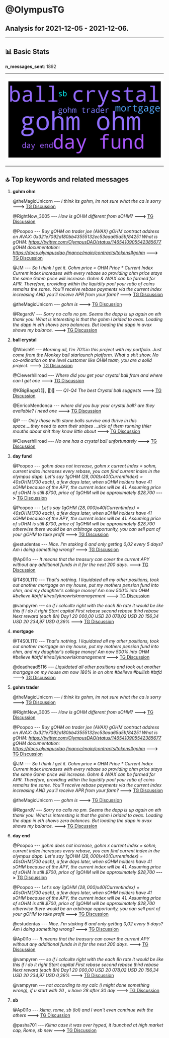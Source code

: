 # **@OlympusTG**
 ## Analysis for **2021-12-05** - **2021-12-06**.

---

## 📊 **Basic Stats**

**n_messages_sent**: 1892

---
![wordcloud](OlympusTG_1Days_wordcloud.png)

---


## 🔝 **Top keywords and related messages**

1. **gohm ohm**

    @theMagicUnicorn --- *i think its gohm, im not sure what the ca is sorry* **--->** [TG Discussion](https://t.me/OlympusTG/104978)

    @RightNow_3005 --- *How is gOHM different from sOHM?* **--->** [TG Discussion](https://t.me/OlympusTG/107515)

    @Poopoo --- *Buy gOHM on trader joe (AVAX) gOHM contract address on AVAX: 0x321e7092a180bb43555132ec53aaa65a5bf84251  What is gOHM: https://twitter.com/OlympusDAO/status/1465410905542385677  gOHM documentation: https://docs.olympusdao.finance/main/contracts/tokens#gohm* **--->** [TG Discussion](https://t.me/OlympusTG/107686)

    @JM --- *So I think I get it.  Gohm price = OHM Price * Current Index  Current index increases with every rebase so providing ohm price stays the same Gohm price will increase.  Gohm & AVAX can be farmed for APR. Therefore, providing within the liquidity pool your ratio of coins remains the same. You’ll receive rebase payments via the current index increasing AND you’ll receive APR from your farm?* **--->** [TG Discussion](https://t.me/OlympusTG/106525)

    @theMagicUnicorn --- *gohm is* **--->** [TG Discussion](https://t.me/OlympusTG/106569)

    @RegardV --- *Sorry no calls no pm. Seems the dapp is up again on eth thank you.   What is interesting is that the gohm i brided to avax.  Loading the dapp in eth shows zero balances. But loading the dapp in avax shows my balance.* **--->** [TG Discussion](https://t.me/OlympusTG/106482)

2. **ball crystal**

    @Wbish91 --- *Morning all, I’m 70%in this project with my portfolio. Just come from the Monkey ball starlaunch platform. What a shit show. No co-ordination on the level customer like OHM team, you are a solid project.* **--->** [TG Discussion](https://t.me/OlympusTG/106879)

    @Clewerhillroad --- *Where did you get your crystal ball from and where can I get one* **--->** [TG Discussion](https://t.me/OlympusTG/106534)

    @KBigBagsΩ(🎩, 🎩)🐸 --- *Q1-Q4 The best Crystal ball suggests* **--->** [TG Discussion](https://t.me/OlympusTG/107427)

    @EnricoMendonca --- *where did you buy your crystal ball? are they available? I need one* **--->** [TG Discussion](https://t.me/OlympusTG/107433)

    @P --- *Only those with stone balls survive and thrive in this space....they need to earn their stripes ...sick of them running thier mouths about shit they know little about* **--->** [TG Discussion](https://t.me/OlympusTG/105431)

    @Clewerhillroad --- *No one has a crystal ball unfortunately* **--->** [TG Discussion](https://t.me/OlympusTG/105144)

3. **day fund**

    @Poopoo --- *gohm does not increase, gohm x current index = sohm, current index increases every rebase, you can find current index in the olympus dapp. Let's say 1gOHM ($28,000) x 40 (Current Index) = 40 sOHM ($700 each), a few days later, when sOHM holders have 41 sOHM because of the APY, the current index will be 41. Assuming price of sOHM is still $700, price of 1gOHM will be approximately $28,700* **--->** [TG Discussion](https://t.me/OlympusTG/105926)

    @Poopoo --- *Let's say 1gOHM ($28,000) x 40 (Current Index) = 40 sOHM ($700 each), a few days later, when sOHM holders have 41 sOHM because of the APY, the current index will be 41. Assuming price of sOHM is still $700, price of 1gOHM will be approximately $28,700 otherwise there would be an arbitrage opportunity, you can sell part of your gOHM to take profit* **--->** [TG Discussion](https://t.me/OlympusTG/106828)

    @estudentas --- *Nice. I’m staking 6 and only getting 0,02 every 5 days? Am i doing something wrong?* **--->** [TG Discussion](https://t.me/OlympusTG/106917)

    @Ap0l1o --- *It means that the treasury can cover the current APY without any additional funds in it for the next 200 days.* **--->** [TG Discussion](https://t.me/OlympusTG/107492)

    @T4S0L1T0 --- *That's nothing. I liquidated all my other positions, took out another mortgage on my house, put my mothers pension fund into ohm, and my daughter's college money! Am now 500% into OHM #believe #btfd #ireallyknowriskmanagement* **--->** [TG Discussion](https://t.me/OlympusTG/107950)

    @vampyren --- *so if i calculte right with the each 8h rate it would be like this if i do it right   Start  capital  First rebase  second rebase  third rebase    Next reward (each 8h) Day1  20 000,00 USD  20 078,02 USD  20 156,34 USD  20 234,97 USD    0,39%* **--->** [TG Discussion](https://t.me/OlympusTG/107095)

4. **mortgage**

    @T4S0L1T0 --- *That's nothing. I liquidated all my other positions, took out another mortgage on my house, put my mothers pension fund into ohm, and my daughter's college money! Am now 500% into OHM #believe #btfd #ireallyknowriskmanagement* **--->** [TG Discussion](https://t.me/OlympusTG/107950)

    @deadhead5116 --- *Liquidated all other positions and took out another mortgage on my house am now 180% in on ohm #believe #bullish #btfd* **--->** [TG Discussion](https://t.me/OlympusTG/107928)

5. **gohm trader**

    @theMagicUnicorn --- *i think its gohm, im not sure what the ca is sorry* **--->** [TG Discussion](https://t.me/OlympusTG/104978)

    @RightNow_3005 --- *How is gOHM different from sOHM?* **--->** [TG Discussion](https://t.me/OlympusTG/107515)

    @Poopoo --- *Buy gOHM on trader joe (AVAX) gOHM contract address on AVAX: 0x321e7092a180bb43555132ec53aaa65a5bf84251  What is gOHM: https://twitter.com/OlympusDAO/status/1465410905542385677  gOHM documentation: https://docs.olympusdao.finance/main/contracts/tokens#gohm* **--->** [TG Discussion](https://t.me/OlympusTG/107686)

    @JM --- *So I think I get it.  Gohm price = OHM Price * Current Index  Current index increases with every rebase so providing ohm price stays the same Gohm price will increase.  Gohm & AVAX can be farmed for APR. Therefore, providing within the liquidity pool your ratio of coins remains the same. You’ll receive rebase payments via the current index increasing AND you’ll receive APR from your farm?* **--->** [TG Discussion](https://t.me/OlympusTG/106525)

    @theMagicUnicorn --- *gohm is* **--->** [TG Discussion](https://t.me/OlympusTG/106569)

    @RegardV --- *Sorry no calls no pm. Seems the dapp is up again on eth thank you.   What is interesting is that the gohm i brided to avax.  Loading the dapp in eth shows zero balances. But loading the dapp in avax shows my balance.* **--->** [TG Discussion](https://t.me/OlympusTG/106482)

6. **day end**

    @Poopoo --- *gohm does not increase, gohm x current index = sohm, current index increases every rebase, you can find current index in the olympus dapp. Let's say 1gOHM ($28,000) x 40 (Current Index) = 40 sOHM ($700 each), a few days later, when sOHM holders have 41 sOHM because of the APY, the current index will be 41. Assuming price of sOHM is still $700, price of 1gOHM will be approximately $28,700* **--->** [TG Discussion](https://t.me/OlympusTG/105926)

    @Poopoo --- *Let's say 1gOHM ($28,000) x 40 (Current Index) = 40 sOHM ($700 each), a few days later, when sOHM holders have 41 sOHM because of the APY, the current index will be 41. Assuming price of sOHM is still $700, price of 1gOHM will be approximately $28,700 otherwise there would be an arbitrage opportunity, you can sell part of your gOHM to take profit* **--->** [TG Discussion](https://t.me/OlympusTG/106828)

    @estudentas --- *Nice. I’m staking 6 and only getting 0,02 every 5 days? Am i doing something wrong?* **--->** [TG Discussion](https://t.me/OlympusTG/106917)

    @Ap0l1o --- *It means that the treasury can cover the current APY without any additional funds in it for the next 200 days.* **--->** [TG Discussion](https://t.me/OlympusTG/107492)

    @vampyren --- *so if i calculte right with the each 8h rate it would be like this if i do it right   Start  capital  First rebase  second rebase  third rebase    Next reward (each 8h) Day1  20 000,00 USD  20 078,02 USD  20 156,34 USD  20 234,97 USD    0,39%* **--->** [TG Discussion](https://t.me/OlympusTG/107095)

    @vampyren --- *not according to my calc (i might done something wrong), if u start with 20 , u have 28 after 30 day* **--->** [TG Discussion](https://t.me/OlympusTG/107302)

7. **sb**

    @Ap0l1o --- *klima, rome, sb (lol) and I won't even continue with the others* **--->** [TG Discussion](https://t.me/OlympusTG/107709)

    @pasha701 --- *Klima case it was over hyped, it launched at high market cap, Rome, sb new* **--->** [TG Discussion](https://t.me/OlympusTG/107710)

